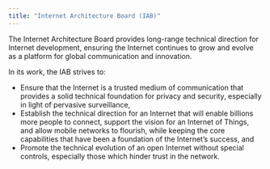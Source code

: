 ```yaml
---
title: "Internet Architecture Board (IAB)"
---
```


The Internet Architecture Board provides long-range technical direction for Internet development, ensuring the Internet continues to grow and evolve as a platform for global communication and innovation.

In its work, the IAB strives to:
* Ensure that the Internet is a trusted medium of communication that provides a solid technical foundation for privacy and security, especially in light of pervasive surveillance,
* Establish the technical direction for an Internet that will enable billions more people to connect, support the vision for an Internet of Things, and allow mobile networks to flourish, while keeping the core capabilities that have been a foundation of the Internet’s success, and
* Promote the technical evolution of an open Internet without special controls, especially those which hinder trust in the network.

